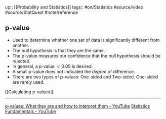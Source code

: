 up:: [[Probability and Statistics]]
tags:: #on/Statistics  #source/video #source/StatQuest #note/reference 

## p-value

- Used to determine whether one set of data is significantly different from another.
- The null hypothesis is that they are the same. 
- The p-value measures our confidence that the null hypothesis should be rejected.
- In general, a p-value $<0.05$ is desired.
- A small p-value does not indicated the _degree_ of difference. 
- There are two types of p-values: One-sided and Two-sided. One-sided are rarely used.

[[Calculating p-values]]

---

[p-values: What they are and how to interpret them - YouTube](https://www.youtube.com/watch?v=vemZtEM63GY)
[Statistics Fundamentals - YouTube](https://www.youtube.com/playlist?list=PLblh5JKOoLUK0FLuzwntyYI10UQFUhsY9)